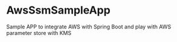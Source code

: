 # AwsSsmSampleApp
Sample APP to integrate AWS with Spring Boot and play with AWS parameter store with KMS
